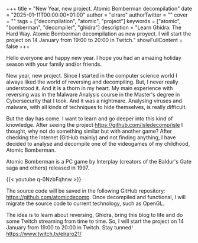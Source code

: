 +++
title = "New Year, new project. Atomic Bomberman decompilation"
date = "2025-01-11T00:00:00+01:00"
author = "elraro"
authorTwitter = ""
cover = ""
tags = ["decompilation", "atomic", "project"]
keywords = ["atomic", "bomberman", "decompiler", "ghidra"]
description = "Learn Ghidra: The Hard Way. Atomic Bomberman decompilation as new proyect. I will start the project on 14 January from 19:00 to 20:00 in Twitch."
showFullContent = false
+++

Hello everyone and happy new year. I hope you had an amazing holiday season with your family and/or friends.

New year, new project. Since I started in the computer science world I always liked the world of reversing and decompiling. But, I never really understood it. And it is a thorn in my heart. My main experience with reversing was in the Malware Analysis course in the Master's degree in Cybersecurity that I took. And it was a nightmare. Analysing viruses and malware, with all kinds of techniques to hide themselves, is really difficult.

But the day has come. I want to learn and go deeper into this kind of knowledge. After seeing the project https://github.com/isledecomp/isle I thought, why not do something similar but with another game? After checking the Internet (GitHub mainly) and not finding anything, I have decided to analyse and decompile one of the videogames of my childhood, Atomic Bomberman.

Atomic Bomberman is a PC game by Interplay (creators of the Baldur's Gate saga and others) released in 1997.

{{< youtube q-0NzbFqhnw >}}

The source code will be saved in the following GitHub repository: https://github.com/atomicdecomp. Once decompiled and functional, I will migrate the source code to current technology, such as OpenGL.

The idea is to learn about reversing, Ghidra, bring this blog to life and do some Twitch streaming from time to time. So, I will start the project on 14 January from 19:00 to 20:00 in Twitch. Stay tunned! https://www.twitch.tv/elraro21/
